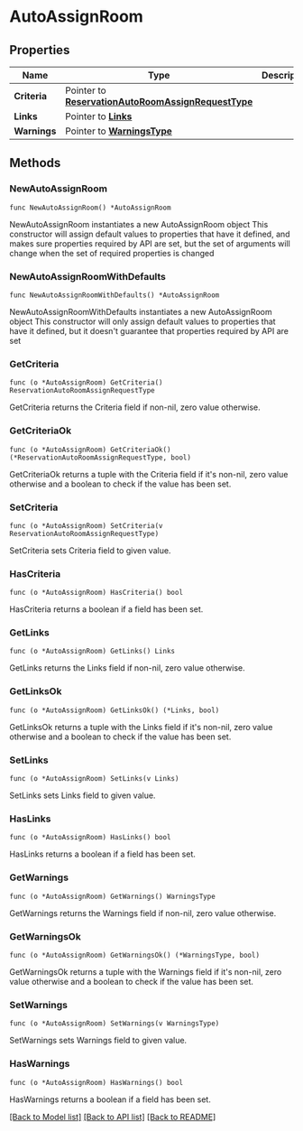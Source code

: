 # AutoAssignRoom

## Properties

Name | Type | Description | Notes
------------ | ------------- | ------------- | -------------
**Criteria** | Pointer to [**ReservationAutoRoomAssignRequestType**](ReservationAutoRoomAssignRequestType.md) |  | [optional] 
**Links** | Pointer to [**Links**](Links.md) |  | [optional] 
**Warnings** | Pointer to [**WarningsType**](WarningsType.md) |  | [optional] 

## Methods

### NewAutoAssignRoom

`func NewAutoAssignRoom() *AutoAssignRoom`

NewAutoAssignRoom instantiates a new AutoAssignRoom object
This constructor will assign default values to properties that have it defined,
and makes sure properties required by API are set, but the set of arguments
will change when the set of required properties is changed

### NewAutoAssignRoomWithDefaults

`func NewAutoAssignRoomWithDefaults() *AutoAssignRoom`

NewAutoAssignRoomWithDefaults instantiates a new AutoAssignRoom object
This constructor will only assign default values to properties that have it defined,
but it doesn't guarantee that properties required by API are set

### GetCriteria

`func (o *AutoAssignRoom) GetCriteria() ReservationAutoRoomAssignRequestType`

GetCriteria returns the Criteria field if non-nil, zero value otherwise.

### GetCriteriaOk

`func (o *AutoAssignRoom) GetCriteriaOk() (*ReservationAutoRoomAssignRequestType, bool)`

GetCriteriaOk returns a tuple with the Criteria field if it's non-nil, zero value otherwise
and a boolean to check if the value has been set.

### SetCriteria

`func (o *AutoAssignRoom) SetCriteria(v ReservationAutoRoomAssignRequestType)`

SetCriteria sets Criteria field to given value.

### HasCriteria

`func (o *AutoAssignRoom) HasCriteria() bool`

HasCriteria returns a boolean if a field has been set.

### GetLinks

`func (o *AutoAssignRoom) GetLinks() Links`

GetLinks returns the Links field if non-nil, zero value otherwise.

### GetLinksOk

`func (o *AutoAssignRoom) GetLinksOk() (*Links, bool)`

GetLinksOk returns a tuple with the Links field if it's non-nil, zero value otherwise
and a boolean to check if the value has been set.

### SetLinks

`func (o *AutoAssignRoom) SetLinks(v Links)`

SetLinks sets Links field to given value.

### HasLinks

`func (o *AutoAssignRoom) HasLinks() bool`

HasLinks returns a boolean if a field has been set.

### GetWarnings

`func (o *AutoAssignRoom) GetWarnings() WarningsType`

GetWarnings returns the Warnings field if non-nil, zero value otherwise.

### GetWarningsOk

`func (o *AutoAssignRoom) GetWarningsOk() (*WarningsType, bool)`

GetWarningsOk returns a tuple with the Warnings field if it's non-nil, zero value otherwise
and a boolean to check if the value has been set.

### SetWarnings

`func (o *AutoAssignRoom) SetWarnings(v WarningsType)`

SetWarnings sets Warnings field to given value.

### HasWarnings

`func (o *AutoAssignRoom) HasWarnings() bool`

HasWarnings returns a boolean if a field has been set.


[[Back to Model list]](../README.md#documentation-for-models) [[Back to API list]](../README.md#documentation-for-api-endpoints) [[Back to README]](../README.md)


